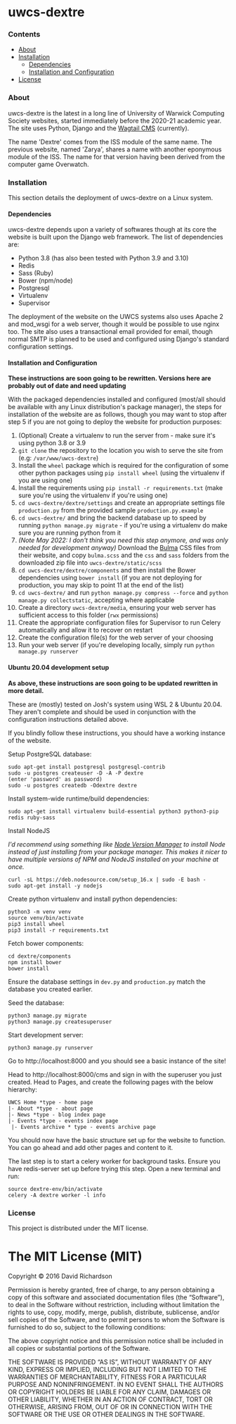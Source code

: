 # uwcs-dextre

### Contents
* [About](#about)
* [Installation](#installation)
  * [Dependencies](#dependencies)
  * [Installation and Configuration](#installation-and-configuration)
* [License](#license)

### About
uwcs-dextre is the latest in a long line of University of Warwick Computing Society websites, started immediately before the 2020-21 academic year. The site uses Python, Django and the [Wagtail CMS](https://github.com/torchbox/wagtail) (currently).

The name 'Dextre' comes from the ISS module of the same name. The previous website, named 'Zarya', shares a name with another eponymous module of the ISS. The name for that version having been derived from the computer game Overwatch.

### Installation
This section details the deployment of uwcs-dextre on a Linux system.

#### Dependencies
uwcs-dextre depends upon a variety of softwares though at its core the website is built upon the Django web framework. The list of dependencies are:

* Python 3.8 (has also been tested with Python 3.9 and 3.10)
* Redis
* Sass (Ruby)
* Bower (npm/node)
* Postgresql
* Virtualenv
* Supervisor

The deployment of the website on the UWCS systems also uses Apache 2 and mod_wsgi for a web server, though it would be possible to use nginx too. The site also uses a transactional email provided for email, though normal SMTP is planned to be used and configured using Django's standard configuration settings.

#### Installation and Configuration
**These instructions are soon going to be rewritten. Versions here are probably out of date and need updating**

With the packaged dependencies installed and configured (most/all should be available with any Linux distribution's package manager), the steps for installation of the website are as follows, though you may want to stop after step 5 if you are not going to deploy the website for production purposes:

1. (Optional) Create a virtualenv to run the server from - make sure it's using python 3.8 or 3.9
2. `git clone` the repository to the location you wish to serve the site from (e.g: `/var/www/uwcs-dextre`)
3. Install the `wheel` package which is required for the configuration of some other python packages using `pip install wheel` (using the virtualenv if you are using one)   
4. Install the requirements using `pip install -r requirements.txt` (make sure you're using the virtualenv if you're using one)
5. `cd uwcs-dextre/dextre/settings` and create an appropriate settings file `production.py` from the provided sample `production.py.example`
6. `cd uwcs-dextre/` and bring the backend database up to speed by running `python manage.py migrate` - if you're using a virtualenv do make sure you are running python from it
7. *(Note May 2022: I don't think you need this step anymore, and was only needed for development anyway)* Download the [Bulma](https://bulma.io/) CSS files from their website, and copy `bulma.scss` and the `css` and `sass` folders from the downloaded zip file into `uwcs-dextre/static/scss`
8. `cd uwcs-dextre/dextre/components` and then install the Bower dependencies using `bower install` (if you are not deploying for production, you may skip to point 11 at the end of the list)
9. `cd uwcs-dextre/` and run `python manage.py compress --force` and `python manage.py collectstatic`, accepting where applicable
10. Create a directory `uwcs-dextre/media`, ensuring your web server has sufficient access to this folder (`rwx` permissions)
11. Create the appropriate configuration files for Supervisor to run Celery automatically and allow it to recover on restart
12. Create the configuration file(s) for the web server of your choosing
13. Run your web server (if you're developing locally, simply run `python manage.py runserver`

#### Ubuntu 20.04 development setup
**As above, these instructions are soon going to be updated rewritten in more detail.**

These are (mostly) tested on Josh's system using WSL 2 & Ubuntu 20.04. They aren't complete and should be used in conjunction with the configuration instructions detailed above.

If you blindly follow these instructions, you should have a working instance of the website.

Setup PostgreSQL database:
```
sudo apt-get install postgresql postgresql-contrib
sudo -u postgres createuser -D -A -P dextre
(enter 'password' as password)
sudo -u postgres createdb -Odextre dextre
```

Install system-wide runtime/build dependencies:
```
sudo apt-get install virtualenv build-essential python3 python3-pip redis ruby-sass
```

Install NodeJS

*I'd recommend using something like [Node Version Manager](https://github.com/nvm-sh/nvm) to install Node instead of just installing from your package manager. This makes it nicer to have multiple versions of NPM and NodeJS installed on your machine at once.*

```
curl -sL https://deb.nodesource.com/setup_16.x | sudo -E bash -
sudo apt-get install -y nodejs
```

Create python virtualenv and install python dependencies:
```
python3 -m venv venv
source venv/bin/activate
pip3 install wheel
pip3 install -r requirements.txt
```

Fetch bower components:
```
cd dextre/components
npm install bower
bower install
```

Ensure the database settings in `dev.py` and `production.py` match the database you created earlier.

Seed the database:
```
python3 manage.py migrate
python3 manage.py createsuperuser
```

Start development server:
```
python3 manage.py runserver
```

Go to http://localhost:8000 and you should see a basic instance of the site!

Head to http://localhost:8000/cms and sign in with the superuser you just created. Head to Pages, and create the following pages with the below hierarchy:
```
UWCS Home *type - home page
|- About *type - about page
|- News *type - blog index page
|- Events *type - events index page
 |- Events archive * type - events archive page
```

You should now have the basic structure set up for the website to function. You can go ahead and add other pages and content to it.

The last step is to start a celery worker for background tasks. Ensure you have redis-server set up before trying this step. Open a new terminal and run:

```
source dextre-env/bin/activate
celery -A dextre worker -l info
```

### License
This project is distributed under the MIT license.

The MIT License (MIT)
=====================

Copyright © 2016 David Richardson

Permission is hereby granted, free of charge, to any person
obtaining a copy of this software and associated documentation
files (the “Software”), to deal in the Software without
restriction, including without limitation the rights to use,
copy, modify, merge, publish, distribute, sublicense, and/or sell
copies of the Software, and to permit persons to whom the
Software is furnished to do so, subject to the following
conditions:

The above copyright notice and this permission notice shall be
included in all copies or substantial portions of the Software.

THE SOFTWARE IS PROVIDED “AS IS”, WITHOUT WARRANTY OF ANY KIND,
EXPRESS OR IMPLIED, INCLUDING BUT NOT LIMITED TO THE WARRANTIES
OF MERCHANTABILITY, FITNESS FOR A PARTICULAR PURPOSE AND
NONINFRINGEMENT. IN NO EVENT SHALL THE AUTHORS OR COPYRIGHT
HOLDERS BE LIABLE FOR ANY CLAIM, DAMAGES OR OTHER LIABILITY,
WHETHER IN AN ACTION OF CONTRACT, TORT OR OTHERWISE, ARISING
FROM, OUT OF OR IN CONNECTION WITH THE SOFTWARE OR THE USE OR
OTHER DEALINGS IN THE SOFTWARE.
